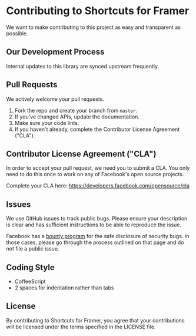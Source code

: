 # Contributing to Shortcuts for Framer
We want to make contributing to this project as easy and transparent as
possible.

## Our Development Process
Internal updates to this library are synced upstream frequently.

## Pull Requests
We actively welcome your pull requests.
1. Fork the repo and create your branch from `master`. 
2. If you've changed APIs, update the documentation. 
3. Make sure your code lints. 
4. If you haven't already, complete the Contributor License Agreement ("CLA").

## Contributor License Agreement ("CLA")
In order to accept your pull request, we need you to submit a CLA. You only need
to do this once to work on any of Facebook's open source projects.

Complete your CLA here: <https://developers.facebook.com/opensource/cla>

## Issues  
We use GitHub issues to track public bugs. Please ensure your description is
clear and has sufficient instructions to be able to reproduce the issue.

Facebook has a [bounty program](https://www.facebook.com/whitehat/) for the safe
disclosure of security bugs. In those cases, please go through the process
outlined on that page and do not file a public issue.

## Coding Style  
* CoffeeScript
* 2 spaces for indentation rather than tabs

## License
By contributing to Shortcuts for Framer, you agree that your contributions will be licensed under the terms specified in the LICENSE file.

